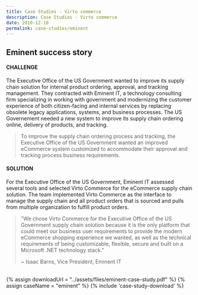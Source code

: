 ```yaml
---
title: Case Studies - Virto commerce
description: Case Studies - Virto commerce
date: 2018-12-10
permalink: case-studies/eminent
---
```

<div class="case-studies" ng-controller="caseStudyController">
    <div class="header bg-eminent">
        <div class="bg-container">
            <div class="inner">
                <h2>Eminent success story</h2>
            </div>
        </div>
    </div>
    <div class="body responsive">
        <div class="col-w">
            <div class="col __col-70">
                <h4>CHALLENGE</h4>
                <p>
                    The Executive Office of the US Government wanted to improve its supply chain solution for internal product ordering, approval, and tracking management. They contracted with Eminent IT, a technology consulting firm specializing in working with government and modernizing the customer experience of both citizen-facing and internal services by replacing obsolete legacy applications, systems, and business processes. The US Governement needed a new system to improve its supply chain ordering online, delivery of products, and tracking.
                </p>
                <blockquote>
                    To improve the supply chain ordering process and tracking, the Executive Office of the US Government wanted an improved eCommerce system customized to accommodate their approval and tracking process business requirements.
                </blockquote>
                <h4>SOLUTION</h4>
                <p>
                    For the Executive Office of the US Government, Eminent IT assessed several tools and selected Virto Commerce for the eCommerce supply chain solution. The team implemented Virto Commerce as the interface to manage the supply chain and all product orders that is sourced and pulls from multiple organization to fulfill product orders.
                </p>
                <blockquote>
                    "We chose Virto Commerce for the Executive Office of the US Government supply chain solution because it is the only platform that could meet our business user requirements to provide the modern eCommerce shopping experience we wanted, as well as the technical requirements of being customizable, flexible, secure and built on a Microsoft .NET technology stack."
                    <p> ~ Isaac Barns, Vice President, Eminent IT</p>
                </blockquote>
                <br />
            </div>
            <div class="col __col-30">
                {% assign downloadUrl = "../assets/files/eminent-case-study.pdf" %}
                {% assign caseName = "eminent" %}
                {% include 'case-study-download' %}
            </div>
        </div>
    </div>
</div>